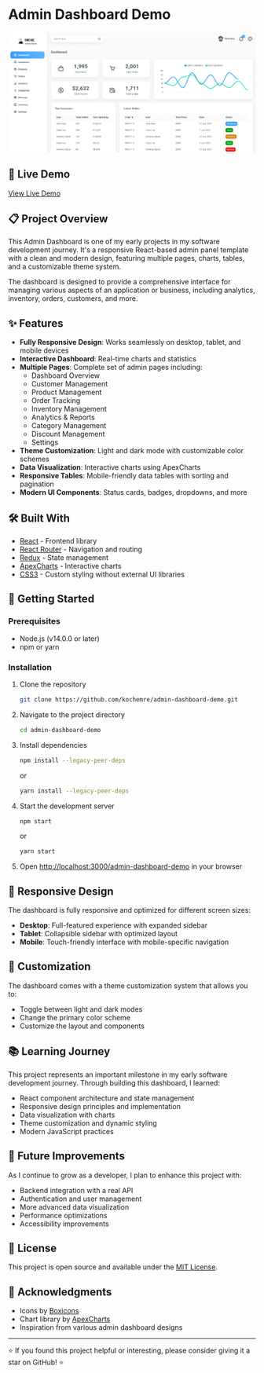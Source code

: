# Admin Dashboard Demo

![Admin Dashboard Demo](https://github.com/kochemre/admin-dashboard-demo/blob/main/screenshots/homepage.webp)

## 🌟 Live Demo

[View Live Demo](https://kochemre.github.io/admin-dashboard-demo/)

## 📋 Project Overview

This Admin Dashboard is one of my early projects in my software development journey. It's a responsive React-based admin panel template with a clean and modern design, featuring multiple pages, charts, tables, and a customizable theme system.

The dashboard is designed to provide a comprehensive interface for managing various aspects of an application or business, including analytics, inventory, orders, customers, and more.

## ✨ Features

- **Fully Responsive Design**: Works seamlessly on desktop, tablet, and mobile devices
- **Interactive Dashboard**: Real-time charts and statistics
- **Multiple Pages**: Complete set of admin pages including:
  - Dashboard Overview
  - Customer Management
  - Product Management
  - Order Tracking
  - Inventory Management
  - Analytics & Reports
  - Category Management
  - Discount Management
  - Settings
- **Theme Customization**: Light and dark mode with customizable color schemes
- **Data Visualization**: Interactive charts using ApexCharts
- **Responsive Tables**: Mobile-friendly data tables with sorting and pagination
- **Modern UI Components**: Status cards, badges, dropdowns, and more

## 🛠️ Built With

- [React](https://reactjs.org/) - Frontend library
- [React Router](https://reactrouter.com/) - Navigation and routing
- [Redux](https://redux.js.org/) - State management
- [ApexCharts](https://apexcharts.com/) - Interactive charts
- [CSS3](https://developer.mozilla.org/en-US/docs/Web/CSS) - Custom styling without external UI libraries

## 🚀 Getting Started

### Prerequisites

- Node.js (v14.0.0 or later)
- npm or yarn

### Installation

1. Clone the repository
   ```bash
   git clone https://github.com/kochemre/admin-dashboard-demo.git
   ```

2. Navigate to the project directory
   ```bash
   cd admin-dashboard-demo
   ```

3. Install dependencies
   ```bash
   npm install --legacy-peer-deps
   ```
   or
   ```bash
   yarn install --legacy-peer-deps
   ```

4. Start the development server
   ```bash
   npm start
   ```
   or
   ```bash
   yarn start
   ```

5. Open [http://localhost:3000/admin-dashboard-demo](http://localhost:3000/admin-dashboard-demo) in your browser

## 📱 Responsive Design

The dashboard is fully responsive and optimized for different screen sizes:

- **Desktop**: Full-featured experience with expanded sidebar
- **Tablet**: Collapsible sidebar with optimized layout
- **Mobile**: Touch-friendly interface with mobile-specific navigation

## 🎨 Customization

The dashboard comes with a theme customization system that allows you to:

- Toggle between light and dark modes
- Change the primary color scheme
- Customize the layout and components

## 📚 Learning Journey

This project represents an important milestone in my early software development journey. Through building this dashboard, I learned:

- React component architecture and state management
- Responsive design principles and implementation
- Data visualization with charts
- Theme customization and dynamic styling
- Modern JavaScript practices

## 🔮 Future Improvements

As I continue to grow as a developer, I plan to enhance this project with:

- Backend integration with a real API
- Authentication and user management
- More advanced data visualization
- Performance optimizations
- Accessibility improvements

## 📝 License

This project is open source and available under the [MIT License](LICENSE).

## 🙏 Acknowledgments

- Icons by [Boxicons](https://boxicons.com/)
- Chart library by [ApexCharts](https://apexcharts.com/)
- Inspiration from various admin dashboard designs

---

⭐️ If you found this project helpful or interesting, please consider giving it a star on GitHub! ⭐️
